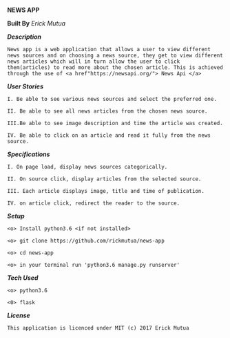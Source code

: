 ****NEWS APP****

**Built By** _Erick Mutua_

_**Description**_
    
    News app is a web application that allows a user to view different news sources and on choosing a news source, they get to view different news articles which will in turn allow the user to click them(articles) to read more about the chosen article. This is achieved through the use of <a href"https://newsapi.org/"> News Api </a>
    

**_User Stories_**

    I. Be able to see various news sources and select the preferred one.
    
    II. Be able to see all news articles from the chosen news source.
    
    III.Be able to see image description and time the article was created.
    
    IV. Be able to click on an article and read it fully from the news source.


**_Specifications_**

    I. On page load, display news sources categorically.
    
    II. On source click, display articles from the selected source.
    
    III. Each article displays image, title and time of publication.
    
    IV. on article click, redirect the reader to the source.



**_Setup_**


    <o> Install python3.6 <if not installed>
    
    <o> git clone https://github.com/rickmutua/news-app
    
    <o> cd news-app
    
    <o> in your terminal run 'python3.6 manage.py runserver'



**_Tech Used_**

    <o> python3.6
    
    <0> flask
    
**_License_**

    This application is licenced under MIT (c) 2017 Erick Mutua




